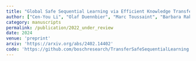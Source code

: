 ```yaml
---
title: "Global Safe Sequential Learning via Efficient Knowledge Transfer"
author: ["Cen-You Li", "Olaf Duennbier", "Marc Toussaint", "Barbara Rakitsch*", "Christoph Zimmer*"]
category: manuscripts
permalink: /publication/2022_under_review
date: 2024
venue: 'preprint'
arxiv: 'https://arxiv.org/abs/2402.14402'
code: 'https://github.com/boschresearch/TransferSafeSequentialLearning'
---
```



